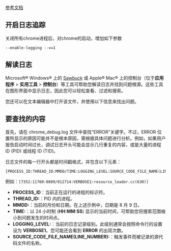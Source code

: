 [参考文档](https://support.google.com/chrome/a/answer/6271282?hl=zh-Hans#zippy=%2Cwindows%2Cmac)

## 开启日志追踪

关闭所有chrome进程后，对chrome的启动，增加如下参数

```
--enable-logging --v=1
```

## 解读日志

Microsoft® Windows® 上的 [Sawbuck](https://github.com/google/sawbuck/releases/latest) 或 Apple® Mac® 上的控制台（位于**应用程序** > **实用工具** > **控制台**）等工具可帮助您解读日志并找到问题根源。这些工具在图形界面中显示日志，因此您可以轻松查看、过滤和搜索。

您还可以在文本编辑器中打开该文件，并使用以下信息来找出问题。

## 要查找的内容

首先，请在 chrome_debug.log 文件中查找“ERROR”关键字。不过，ERROR 位置所显示的原因可能并不是根本原因，需根据具体问题进行分析。例如，如果用户报告启动时间过长，调试日志开头可能会显示几行重复的内容，或是大量的进程 ID (PID) 或线程 ID (TID)。

日志文件的每一行开头都是时间戳格式，并包含以下元素：

```
[PROCESS_ID:THREAD_ID:MMDD/TIME:LOGGING_LEVEL:SOURCE_CODE_FILE_NAME(LINE_NUMBER)]
```

例如：`[7352:11760:0809/012714:VERBOSE1:resource_loader.cc(630)] `

- **PROCESS_ID**：当前正在运行的进程的标识符。
- **THREAD_ID:**：PID 内的进程。
- **MMDD:**：当前的月份和日期。在上述示例中，日期是 8 月 9 日。
- **TIME:**：以 24 小时制 (**HH:MM:SS**) 显示的当前时间，可帮助您将搜索范围缩小到问题发生的时间点。
- **LOGGING_LEVEL:**：当前的日志记录级别。此级别通常会按照命令行的设置设为 **VERBOSE1**。您可能还会看到 **ERROR** 的出现次数。
- **SOURCE_CODE_FILE_NAME(LINE_NUMBER):**：触发事件而被记录的源代码文件的名称。